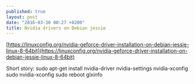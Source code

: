 ```yaml
---
published: true
layout: post
date: "2016-03-30 00:27 +0200"
title: Nvidia drivers on Debian jessie
---
```


[https://linuxconfig.org/nvidia-geforce-driver-installation-on-debian-jessie-linux-8-64bit](https://linuxconfig.org/nvidia-geforce-driver-installation-on-debian-jessie-linux-8-64bit)

Short story:
    sudo apt-get install nvidia-driver nvidia-settings nvidia-xconfig 
    sudo nvidia-xconfig 
    sudo reboot
    glxinfo

